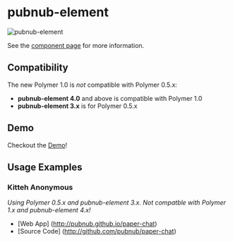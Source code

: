 
pubnub-element
================

![pubnub-element](http://www.pubnub.com/blog/wp-content/uploads/2015/01/pubnub-polymer.png "PubNub x Polymer")

See the [component page](http://pubnub.github.io/pubnub-polymer) for more information.

## Compatibility

The new Polymer 1.0 is *not* compatible with Polymer 0.5.x:

- **pubnub-element 4.0** and above is compatible with Polymer 1.0
- **pubnub-element 3.x** is for Polymer 0.5.x

## Demo

Checkout the [Demo](http://pubnub.github.io/pubnub-polymer/components/pubnub-element/demo.html)!

## Usage Examples

### Kitteh Anonymous 
*Using Polymer 0.5.x and pubnub-element 3.x. Not compatble with Polymer 1.x and pubnub-element 4.x!*

- [Web App] (http://pubnub.github.io/paper-chat)
- [Source Code] (http://github.com/pubnub/paper-chat)

